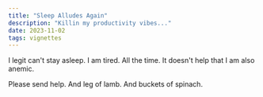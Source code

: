 ```yaml
---
title: "Sleep Alludes Again"
description: "Killin my productivity vibes..."
date: 2023-11-02
tags: vignettes
---
```


I legit can't stay asleep. I am tired. All the time. It doesn't help that I am also anemic.

Please send help. And leg of lamb. And buckets of spinach.